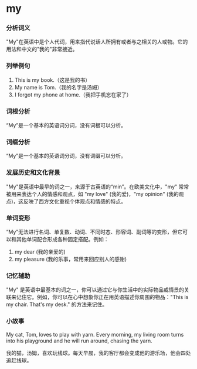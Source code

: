 # my

### 分析词义

  

"My"在英语中是个人代词，用来指代说话人所拥有或者与之相关的人或物。它的用法和中文的"我的"非常接近。

  

### 列举例句

  

1.  This is my book.（这是我的书）
2.  My name is Tom.（我的名字是汤姆）
3.  I forgot my phone at home.（我把手机忘在家了）

  

### 词根分析

  

“My”是一个基本的英语词分词，没有词根可以分析。

  

### 词缀分析

  

“My”是一个基本的英语词分词，没有词缀可以分析。

  

### 发展历史和文化背景

  

"My"是英语中最早的词之一，来源于古英语的“min”。在欧美文化中，"my" 常常被用来表达个人的情感和观点，如 "my love" (我的爱)，"my opinion" (我的观点)，这反映了西方文化重视个体观点和情感的特点。

  

### 单词变形

  

“My”无法进行名词、单复数、动词、不同时态、形容词、副词等的变形，但它可以和其他单词配合形成各种固定搭配。例如：

  

1.  my dear (我的亲爱的)
2.  my pleasure (我的乐事，常用来回应别人的感谢)

  

### 记忆辅助

  

"My" 是英语中最基本的词之一，你可以通过它与你生活中的实际物品或情景的关联来记住它。例如，你可以在心中想象你正在用英语描述你周围的物品："This is my chair. That's my desk." 的方法来记住。

  

### 小故事

  

My cat, Tom, loves to play with yarn. Every morning, my living room turns into his playground and he will run around, chasing the yarn.

  

我的猫，汤姆，喜欢玩线球。每天早晨，我的客厅都会变成他的游乐场，他会四处追赶线球。
